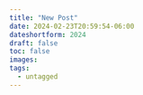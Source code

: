 ```yaml
---
title: "New Post"
date: 2024-02-23T20:59:54-06:00
dateshortform: 2024
draft: false
toc: false
images:
tags: 
  - untagged
---
```


